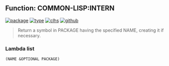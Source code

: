 ## Function: COMMON-LISP:INTERN
[![package](https://img.shields.io/badge/Package-COMMON--LISP-5f9ea0.svg?style=social&colorA=999999)](../) [![type](https://img.shields.io/badge/Type-Function-5f9ea0.svg?style=social&colorA=999999)](../#function) [![clhs](https://img.shields.io/badge/CLHS-INTERN-5f9ea0.svg?style=social&colorA=999999)](http://www.lispworks.com/documentation/HyperSpec/Body/f_intern.htm) [![github](https://img.shields.io/badge/GitHub-View_the_source-5f9ea0.svg?style=social&colorA=999999&logo=github)](https://github.com/sbcl/sbcl/blob/master/src/code/target-package.lisp/) 

> Return a symbol in PACKAGE having the specified NAME, creating it
> if necessary.

### Lambda list
```
(NAME &OPTIONAL PACKAGE)
```
